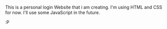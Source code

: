 This is a personal login Website that i am creating.
I'm using HTML and CSS for now. I'll use some JavaScript in the future.

:P
